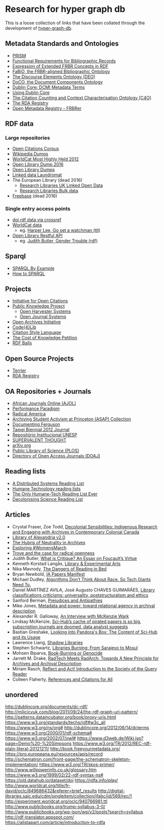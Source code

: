 # Research for hyper graph db

This is a loose collection of links that have been collated through the development of [hyper-graph-db](https://www.github.com/e-e-e/hyper-graph-db).

## Metadata Standards and Ontologies

- [PRISM](http://www.prismstandard.org/resources/mod_prism.html)
- [Functional Requirements for Bibliographic Records](https://www.ifla.org/publications/functional-requirements-for-bibliographic-records)
- [Expression of Extended FRBR Concepts in RDF](http://vocab.org/frbr/extended)
- [FaBiO, the FRBR-aligned Bibliographic Ontology](https://sparontologies.github.io/fabio/current/fabio.html)
- [The Discourse Elements Ontology (DEO)](https://sparontologies.github.io/deo//current/deo.html)
- [DoCO, the Document Components Ontology](https://sparontologies.github.io/doco/current/doco.html)
- [Dublin Core: DCMI Metadata Terms](http://dublincore.org/documents/dcmi-terms/)
- [Using Dublin Core](http://dublincore.org/documents/2000/07/16/usageguide/qualified-html.shtml)
- [The Citation Counting and Context Characterisation Ontology (C4O)](https://sparontologies.github.io/c4o/current/c4o.html)
- [The RDA Registry](http://www.rdaregistry.info/)
- [Open Metadata Registry - FRBRer](http://metadataregistry.org/schema/show/id/5.html)

## RDF data

### Large repositories

- [Open Citations Corpus](http://opencitations.net/download)
- [Wikipedia Dumps](http://wiki.dbpedia.org/news/dbpedia-based-rdf-dumps-wikidata)
- [WorldCat Most Highly Held 2012](https://archive.org/services/purl/purl/dataset/WorldCat/datadumps/WorldCatMostHighlyHeld-2012-05-15.nt.gz)
- [Open Library Dump 2016](https://old.datahub.io/dataset/open-library)
- [Open Library Dumps](https://openlibrary.org/developers/dumps)
- [Linked data Laundromat](http://lodlaundromat.org/)
- The European Library (dead 2016)
  - [Research Libraries UK Linked Open Data](http://www.theeuropeanlibrary.org/tel4/access/data/lod)
  - [Research Libraries Bulk data](http://www.theeuropeanlibrary.org/tel4/access/data/opendata/details)
- [Freebase](https://developers.google.com/freebase/) (dead 2016)

### Single entry access points

- [doi rdf data via crossref](https://www.crossref.org/blog/content-negotiation-for-crossref-dois/)
- [WorldCat data](https://www.oclc.org/developer/develop/data-sets.en.html)
  - eg. [Harper Lee, Go set a watchman (ttl)](http://experiment.worldcat.org/entity/work/data/2283978583.ttl)
- [Open Library Restful API](https://openlibrary.org/dev/docs/restful_api)
  - eg. [Judith Butler, Gender Trouble (rdf)](https://openlibrary.org/works/OL3292666W.rdf)

## Sparql

- [SPARQL By Example](https://www.w3.org/2009/Talks/0615-qbe/)
- [How to SPARQL](http://rdf.myexperiment.org/howtosparql?page=Using+the+SPARQL+Endpoint#)

## Projects

- [Initiative for Open Citations](https://i4oc.org/)
- [Public Knowledge Project](https://pkp.sfu.ca)
  - [Open Harvester Systems](https://pkp.sfu.ca/ohs/)
  - [Open Journal Systems](https://pkp.sfu.ca/ojs/)
- [Open Archives Initiative](http://www.openarchives.org)
- [Code{4}Lib](code4lib.org)
- [Citation Style Language](http://citationstyles.org/developers/)
- [The Cost of Knowledge Petition](http://thecostofknowledge.com/)
- [RDF Balls](http://rballs.info/)

## Open Source Projects

- [Terrier](https://github.com/Authorea/terrier)
- [RDA Registry](https://github.com/RDARegistry)

## OA Repositories + Journals

- [African Journals Online (AJOL)](https://www.ajol.info)
- [Performance Paradigm](http://www.performanceparadigm.net/)
- [Radical America](https://repository.library.brown.edu/studio/collections/id_594/)
- [Archiving Student Activism at Princeton (ASAP) Collection](https://findingaids.princeton.edu/collections/AC437/c1)
- [Documenting Ferguson](http://digital.wustl.edu/ferguson/)
- [Taipei Biennial 2012 Journal](http://www.taipeibiennial.org/2012/en/journal.html)
- [Repositório Institucional UNESP](https://repositorio.unesp.br/?locale-attribute=en)
- [SUPERVALENT THOUGHT](https://supervalentthought.com)
- [arXiv.org](https://arxiv.org/)
- [Public Library of Science (PLOS)](https://www.plos.org/)
- [Directory of Open Access Journals (DOAJ)](https://doaj.org/)

## Reading lists

- [A Distributed Systems Reading List](https://dancres.github.io/Pages/)
- [Humane Technology reading lists](https://community.humanetech.com/t/humane-technology-reading-lists/21/21)
- [The Only Humane-Tech Reading List Ever](https://technological-simplicity.com/the-only-human-tech-reading-list-ever-9ccb6298890d?gi=3a2d84a9ca75)
- [Decolonising Science Reading List](https://medium.com/@chanda/decolonising-science-reading-list-339fb773d51f)

## Articles

- Crystal Fraser, Zoe Todd, [Decolonial Sensibilities: Indigenous Research and Engaging with Archives in Contemporary Colonial Canada](http://www.internationaleonline.org/research/decolonising_practices/54_decolonial_sensibilities_indigenous_research_and_engaging_with_archives_in_contemporary_colonial_canada)
- [Library of Alexandria v2.0](https://medium.com/on-archivy/library-of-alexandria-v2-0-697fc0f590f0)
- [The Hubris of Neutrality in Archives](https://medium.com/on-archivy/the-hubris-of-neutrality-in-archives-8df6b523fe9f)
- [Exploring #WomensMarch](https://medium.com/on-archivy/exploring-womensmarch-dcc30221101c)
- [Trove and the case for radical openness](https://overland.org.au/2016/03/trove-and-the-case-for-radical-openness/)
- Judith Butler, [What is Critique? An Essay on Foucault’s Virtue](http://eipcp.net/transversal/0806/butler/en)
- Kenneth Korstad Langås, [Library & Experimental Arts](http://eejournal.no/home/2017/5/11/kenneth-korstad-langs-library-experimental-arts)
- Nika Mavrody, [The Dangers of Reading in Bed](https://www.theatlantic.com/technology/archive/2017/05/reading-in-bed/527388/?utm_source=atlfb)
- Bryan Newbold, [IA Papers Manifest](https://archive.org/details/ia_papers_manifest_20170919)
- Michael Dudley, [Algorithms Don’t Think About Race. So Tech Giants Need To.](https://decolonizedlibrarian.wordpress.com/2017/02/07/algorithms-dont-think-about-race-so-tech-giants-need-to/)
- Daniel MARTÍNEZ AVILA, José Augusto CHAVES GUIMARÃES, [Library classifications criticisms: universality, poststructuralism and ethics](https://repositorio.unesp.br/bitstream/handle/11449/114737/ISSN11353716-2013-19-02-21-26.pdf?sequence=1&isAllowed=y)
- Sanford Berman, [Prejudices and Antipathies](http://www.sanfordberman.org/prejant.htm)
- Mike Jones, [Metadata and power: toward relational agency in archival description](http://www.mikejonesonline.com/contextjunky/2017/09/27/metadata-and-power-toward-relational-agency-in-archival-description/#_edn24)
- Alexander R. Galloway, [An Interview with McKenzie Wark](http://www.boundary2.org/2017/04/alexander-r-galloway-an-interview-with-mckenzie-wark/)
- Lindsay McKenzie, [Sci-Hub’s cache of pirated papers is so big, subscription journals are doomed, data analyst suggests](http://www.sciencemag.org/news/2017/07/sci-hub-s-cache-pirated-papers-so-big-subscription-journals-are-doomed-data-analyst)
- Bastian Greshake, [Looking into Pandora's Box: The Content of Sci-Hub and its Usage](https://f1000research.com/articles/6-541/v1)
- Lawrence Liang, [Shadow Libraries](http://www.e-flux.com/journal/37/61228/shadow-libraries/)
- Stephen Schwartz, [Libraries Burning: From Sarajevo to Mosul](http://www.islamicpluralism.org/2462/libraries-burning-from-sarajevo-to-mosul)
- Mohsen Biparva, [Book-Burning or Genocide](http://en.izhamburg.de/index.aspx?pid=99&articleid=67937)
- Jarrett M. Drake, [RadTech Meets RadArch: Towards A New Principle for Archives and Archival Description](https://medium.com/on-archivy/radtech-meets-radarch-towards-a-new-principle-for-archives-and-archival-description-568f133e4325)
- Miriam Rasch, [Reflect and Act! Introduction to the Society of the Query Reader](http://networkcultures.org/query/2014/04/23/reflect-and-act-introduction-to-the-society-of-the-query-reader/)
- Colleen Flaherty, [References and Citations for All](https://www.insidehighered.com/news/2017/12/06/scholars-push-free-access-online-citation-data-saying-they-need-and-deserve-access#.WigwHdRyMdA.twitter)

## unordered

http://dublincore.org/documents/dc-rdf/
http://milicicvuk.com/blog/2011/09/24/the-rdf-graph-uri-pattern/
http://patterns.dataincubator.org/book/proxy-uris.html
https://www.w3.org/standards/techs/rdf#w3c_all
https://www.w3.org/ns/org#
http://dublincore.org/2012/06/14/dcterms
https://www.w3.org/2000/01/rdf-schema#
https://www.w3.org/2002/07/owl#
https://www.d3web.de/Wiki.jsp?page=Demo%20-%20Simpsons
https://www.w3.org/TR/2012/REC-rdf-plain-literal-20121211/
http://book.freeyourmetadata.org/
https://pro.europeana.eu/resources/apis/record
http://schematron.com/front-page/the-schematron-skeleton-implementation/
https://www.w3.org/TR/skos-primer/
http://www.willpowerinfo.co.uk/glossary.htm
https://www.w3.org/1999/02/22-rdf-syntax-ns#
https://old.datahub.io/dataset/doi
https://rdfa.info/play/
http://www.worldcat.org/title/fr-david/oclc/849686432&referer=brief_results
http://digital-libraries.saic.edu/cdm/singleitem/collection/jfabc/id/569/rec/1
http://experiment.worldcat.org/oclc/940766981.ttl
http://www.publicbooks.org/trump-syllabus-3-0/
http://www.publicbooks.org/wp-json/wp/v2/posts?search=syllabus
http://rdf-translator.appspot.com/
https://alistapart.com/article/introduction-to-rdfa

